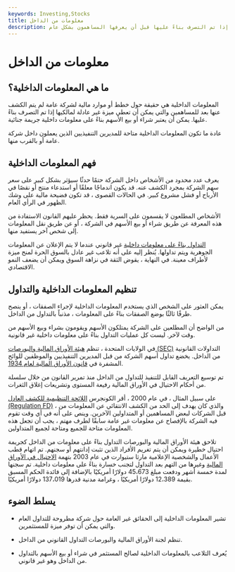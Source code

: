 ```yaml
---
keywords: Investing,Stocks
title: معلومات من الداخل
description: المعلومات الداخلية هي حقيقة يمكن أن تكون ذات فائدة مالية إذا تم التصرف بناءً عليها قبل أن يعرفها المساهمون بشكل عام.
---
```


# معلومات من الداخل
## ما هي المعلومات الداخلية؟

المعلومات الداخلية هي حقيقة حول خطط أو موارد مالية لشركة عامة لم يتم الكشف عنها بعد للمساهمين والتي يمكن أن تعطي ميزة غير عادلة لمالكيها إذا تم التصرف بناءً عليها. يمكن أن يعتبر شراء أو بيع الأسهم بناءً على معلومات داخلية جريمة جنائية.

عادة ما تكون المعلومات الداخلية متاحة للمديرين التنفيذيين الذين يعملون داخل شركة عامة أو بالقرب منها.

## فهم المعلومات الداخلية

يعرف عدد محدود من الأشخاص داخل الشركة حتمًا حدثًا سيؤثر بشكل كبير على سعر سهم الشركة بمجرد الكشف عنه. قد يكون اندماجًا معلقًا أو استدعاء منتج أو نقصًا في الأرباح أو فشل مشروع كبير. في الحالات القصوى ، قد تكون فضيحة مالية على وشك الظهور في الرأي العام.

الأشخاص المطلعون لا يقسمون على السرية فقط. يحظر عليهم القانون الاستفادة من هذه المعرفة عن طريق شراء أو بيع الأسهم في الشركة ، أو عن طريق نقل المعلومات إلى شخص آخر يستفيد منها.

[التداول بناءً على معلومات داخلية](/insidertrading) غير قانوني عندما لا يتم الإعلان عن المعلومات الجوهرية ويتم تداولها. يُنظر إليه على أنه تلاعب غير عادل بالسوق الحرة لمنح ميزة لأطراف معينة. في النهاية ، يقوض الثقة في نزاهة السوق ويمكن أن يضعف النمو الاقتصادي.

## تنظيم المعلومات الداخلية والتداول

يمكن العثور على الشخص الذي يستخدم المعلومات الداخلية لإجراء الصفقات ، أو ينصح طرفًا ثالثًا بوضع الصفقات بناءً على المعلومات ، مذنباً بالتداول من الداخل.

من الواضح أن المطلعين على الشركة يمتلكون الأسهم ويقومون بشراء وبيع الأسهم من وقت لآخر. ليست كل عمليات التداول بناءً على معلومات داخلية غير قانونية.

في الولايات المتحدة ، تنظم [هيئة الأوراق المالية والبورصات (SEC)](/sec) التداولات القانونية من الداخل. يخضع تداول أسهم الشركة من قبل المديرين التنفيذيين والموظفين للوائح المشفرة في [قانون الأوراق المالية لعام 1934](/seact1934).

تم توسيع التعريف القابل للتنفيذ للتداول من الداخل منذ تمرير القانون من خلال سلسلة من أحكام الاحتيال في الأوراق المالية رفيعة المستوى وتشريعات إغلاق الثغرات.

على سبيل المثال ، في عام 2000 ، أقر الكونجرس [اللائحة التنظيمية للكشف العادل (Regulation FD)](/regulationfd) ، والذي كان يهدف إلى الحد من الكشف الانتقائي عن المعلومات من قبل الشركات لبعض المساهمين أو المتداولين الآخرين. وينص على أنه في أي وقت تقوم فيه الشركة بالإفصاح عن معلومات غير عامة سابقًا لطرف مهتم ، يجب أن تجعل هذه المعلومات متاحة للجميع ومتاحة لجميع المتداولين.

تلاحق هيئة الأوراق المالية والبورصات التداول بناءً على معلومات من الداخل كجريمة احتيال خطيرة ويمكن أن يتم تغريم الأفراد الذين تثبت إدانتهم أو سجنهم. تم اتهام قطب الأعمال والشخصية الإعلامية مارثا ستيوارت في عام 2003 بتهمة [الاحتيال في الأوراق المالية](/securities-fraud) وغيرها من التهم بعد التداول لتجنب خسارة بناءً على معلومات داخلية. تم سجنها لمدة خمسة أشهر ودفعت مبلغ 45،673 دولارًا أمريكيًا بالإضافة إلى فائدة الحكم المسبق بقيمة 12،389 دولارًا أمريكيًا ، وغرامة مدنية قدرها 137،019 دولارًا أمريكيًا.

## يسلط الضوء

- تشير المعلومات الداخلية إلى الحقائق غير العامة حول شركة مطروحة للتداول العام والتي يمكن أن توفر ميزة للمستثمرين.

- تنظم لجنة الأوراق المالية والبورصات التداول القانوني من الداخل.

- يُعرف التلاعب بالمعلومات الداخلية لصالح المستثمر في شراء أو بيع الأسهم بالتداول من الداخل وهو غير قانوني.

